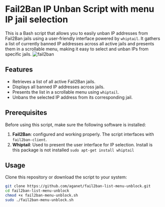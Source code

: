 # Fail2Ban IP Unban Script with menu IP jail selection

This is a Bash script that allows you to easily unban IP addresses from Fail2Ban jails using a user-friendly interface powered by `whiptail`. It gathers a list of currently banned IP addresses across all active jails and presents them in a scrollable menu, making it easy to select and unban IPs from specific jails.
![fail2ban](https://github.com/user-attachments/assets/60a4cce5-8f85-4a6f-bd93-425b6533d260)

## Features

- Retrieves a list of all active Fail2Ban jails.
- Displays all banned IP addresses across jails.
- Presents the list in a scrollable menu using `whiptail`.
- Unbans the selected IP address from its corresponding jail.

## Prerequisites

Before using this script, make sure the following software is installed:

1. **Fail2Ban**: configured and working properly. The script interfaces with `fail2ban-client`.
2. **Whiptail**: Used to present the user interface for IP selection. Install is this package is not installed `sudo apt-get install whiptail`

## Usage 
Clone this repository or download the script to your system:
```bash
git clone https://github.com/aganet/fail2ban-list-menu-unblock.git
cd fail2ban-list-menu-unblock
chmod +x fail2ban-menu-unblock.sh
sudo ./fail2ban-menu-unblock.sh

```
